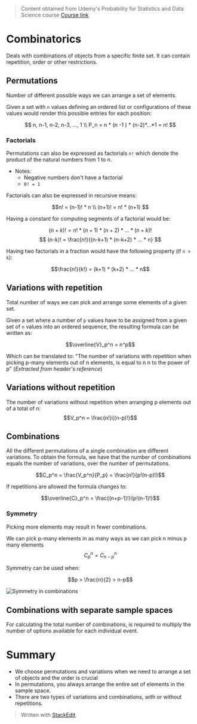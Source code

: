> Content obtained from Udemy's Probability for Statistics and Data Science course [Course link](https://telusinternational.udemy.com/course/probability-for-statistics-and-data-science)

# Combinatorics

Deals with combinations of objects from a specific finite set. It can contain repetition, order or other restrictions.

## Permutations

Number of different possible ways we can arrange a set of elements.

Given a set with `n` values defining an ordered list or configurations of these values would render this possible entries for each position: 

$$
n, n-1, n-2, n-3, ..., 1 \\
P_n = n * (n -1 ) * (n-2)*...*1 = n!
$$

### Factorials

Permutations can also be expressed as factorials `n!` which denote the product of the natural numbers from 1 to n.
- Notes:
	- Negative numbers don't have a factorial
	- `0! = 1`

Factorials can also be expressed in recursive means: 

$$n! = (n-1)! * n \\
(n+1)! = n! * (n+1) $$

Having a constant for computing segments of a factorial would be: 

$$(n+k) ! = n! * (n+1) * (n+2) * ... * (n+k)! $$
$$
(n-k)! = \frac{n!}{(n-k+1) * (n-k+2) * ... * n}
$$

Having two factorials in a fraction would have the following property (if `n > k`): 

$$\frac{n!}{k!} = (k+1) * (k+2) * ... * n$$

## Variations with repetition
Total number of ways we can pick and arrange some elements of a given set.

Given a set where a number of `p` values have to be assigned from a given set of `n` values into an ordered sequence, the resulting formula can be written as:

$$\overline{V}_p^n = n^p$$

Which can be translated to: "The number of variations with repetition when picking p-many elements out of n elements, is equal to n n to the power of p" (*Extracted from header's reference*)

## Variations without repetition

The number of variations without repetition when arranging p elements out of a total of n:
$$V_p^n = \frac{n!}{(n-p)!}$$

## Combinations

All the different permutations of a single combination are different variations. 
To obtain the formula, we have that the number of combinations equals the number of variations, over the number of permutations.

$$C_p^n = \frac{V_p^n}{P_p}  = \frac{n!}{p!(n-p)!}$$

If repetitions are allowed the formula changes to:

$$\overline{C}_p^n = \frac{(n+p-1)!}{p!(n-1)!}$$

### Symmetry
Picking more elements may result in fewer combinations.

We can pick p-many elements in as many ways as we can pick n minus p many elements
$$C_p^n = C^n_{n-p}$$

Symmetry can be used when:

$$p > \frac{n}{2} > n-p$$

![Symmetry in combinations](https://raw.githubusercontent.com/euphonie/study-notes/master/Computer%20Science/Theory/Statistics/combsymmetry.png)

## Combinations with separate sample spaces

For calculating the total number of combinations, is required to multiply the number of options available for each individual event.

# Summary

- We choose permutations and variations when we need to arrange a set of objects and the order is crucial
- In permutations, you always arrange the entire set of elements in the sample space.
- There are two types of variations and combinations, with or without repetitions.

> Written with [StackEdit](https://stackedit.io/).
<!--stackedit_data:
eyJoaXN0b3J5IjpbMTI2NDA1MzMzMiwtMTA2OTU3OTEzOCwtOD
cwOTQ3NzgwLC0xMTQ1MjYxNzM5LDI3NjA4MDk1MSwtNDg5ODE4
NzI0LDEyNzc5Mjg3MzYsMTgyMzcyOTM1OCwxNDA1NDg1OTIyLC
0xOTc3NDA3NTUzLC0xMDc0NTg5NDc1XX0=
-->
